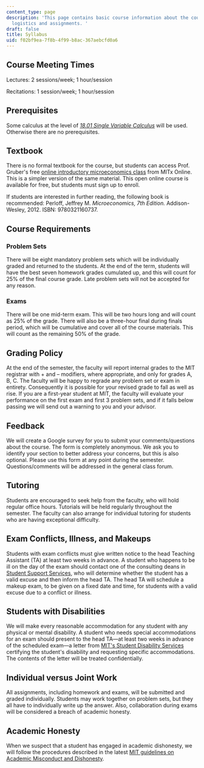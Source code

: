 ```yaml
---
content_type: page
description: 'This page contains basic course information about the course, including
  logistics and assignments. '
draft: false
title: Syllabus
uid: f02bf9ea-7f8b-4f99-b8ac-367aebcfd0a6
---
```

## Course Meeting Times

Lectures: 2 sessions/week; 1 hour/session 

Recitations: 1 session/week; 1 hour/session

## Prerequisites 

Some calculus at the level of [*18.01 Single Variable Calculus*](https://ocw.mit.edu/courses/18-01sc-single-variable-calculus-fall-2010/) will be used. Otherwise there are no prerequisites. 

## Textbook 

There is no formal textbook for the course, but students can access Prof. Gruber's free [online introductory microeconomics class](https://mitxonline.mit.edu/courses/course-v1:MITxT+14.01x/) from MITx Online. This is a simpler version of the same material. This open online course is available for free, but students must sign up to enroll. 

If students are interested in further reading, the following book is recommended: Perloff, Jeffrey M. *Microeconomics, 7th Edition.* Addison-Wesley, 2012. ISBN: 9780321160737.

## Course Requirements

### Problem Sets

There will be eight mandatory problem sets which will be individually graded and returned to the students. At the end of the term, students will have the best seven homework grades cumulated up, and this will count for 25% of the final course grade. Late problem sets will not be accepted for any reason.

### Exams

There will be one mid-term exam. This will be two hours long and will count as 25% of the grade. There will also be a three-hour final during finals period, which will be cumulative and cover all of the course materials. This will count as the remaining 50% of the grade. 

## Grading Policy 

At the end of the semester, the faculty will report internal grades to the MIT registrar with + and – modifiers, where appropriate, and only for grades A, B, C. The faculty will be happy to regrade any problem set or exam in entirety. Consequently it is possible for your revised grade to fall as well as rise. If you are a first-year student at MIT, the faculty will evaluate your performance on the first exam and first 3 problem sets, and if it falls below passing we will send out a warning to you and your advisor.

## Feedback

We will create a Google survey for you to submit your comments/questions about the course. The form is completely anonymous. We ask you to identify your section to better address your concerns, but this is also optional. Please use this form at any point during the semester. Questions/comments will be addressed in the general class forum. 

## Tutoring

Students are encouraged to seek help from the faculty, who will hold regular office hours. Tutorials will be held regularly throughout the semester. The faculty can also arrange for individual tutoring for students who are having exceptional difficulty.

## Exam Conflicts, Illness, and Makeups

Students with exam conflicts must give written notice to the head Teaching Assistant (TA) at least two weeks in advance. A student who happens to be ill on the day of the exam should contact one of the consulting deans in [Student Support Services](https://studentlife.mit.edu/s3), who will determine whether the student has a valid excuse and then inform the head TA. The head TA will schedule a makeup exam, to be given on a fixed date and time, for students with a valid excuse due to a conflict or illness.

## Students with Disabilities

We will make every reasonable accommodation for any student with any physical or mental disability. A student who needs special accommodations for an exam should present to the head TA—at least two weeks in advance of the scheduled exam—a letter from [MIT's Student Disability Services](https://studentlife.mit.edu/das) certifying the student's disability and requesting specific accommodations. The contents of the letter will be treated confidentially.

## Individual versus Joint Work

All assignments, including homework and exams, will be submitted and graded individually. Students may work together on problem sets, but they all have to individually write up the answer. Also, collaboration during exams will be considered a breach of academic honesty. 

## Academic Honesty

When we suspect that a student has engaged in academic dishonesty, we will follow the procedures described in the latest [MIT guidelines on Academic Misconduct and Dishonesty](https://studentlife.mit.edu/osc/faculty/academic-misconduct).